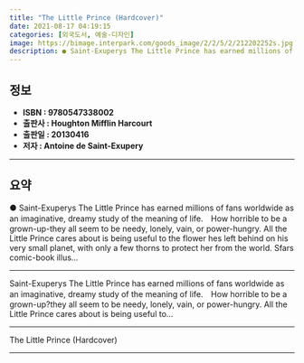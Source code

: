 ```yaml
---
title: "The Little Prince (Hardcover)"
date: 2021-08-17 04:19:15
categories: [외국도서, 예술-디자인]
image: https://bimage.interpark.com/goods_image/2/2/5/2/212202252s.jpg
description: ● Saint-Exuperys The Little Prince has earned millions of fans worldwide as an imaginative, dreamy study of the meaning of life. How horrible to be a grown-up-
---
```


## **정보**

- **ISBN : 9780547338002**
- **출판사 : Houghton Mifflin Harcourt**
- **출판일 : 20130416**
- **저자 : Antoine de Saint-Exupery**

------



## **요약**

●  Saint-Exuperys The Little Prince has earned millions of fans worldwide as an imaginative, dreamy study of the meaning of life.　How horrible to be a grown-up-they all seem to be needy, lonely, vain, or power-hungry. All the Little Prince cares about is being useful to the flower hes left behind on his very small planet, with only a few thorns to protect her from the world. Sfars comic-book illus...

------

Saint-Exuperys The Little Prince has earned millions of fans worldwide as an imaginative, dreamy study of the meaning of life.　How horrible to be a grown-up?they all seem to be needy, lonely, vain, or power-hungry. All the Little Prince cares about is being useful to... 

------


The Little Prince (Hardcover) 

------


